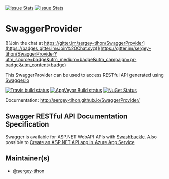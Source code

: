 [![Issue Stats](http://issuestats.com/github/sergey-tihon/SwaggerProvider/badge/issue)](http://issuestats.com/github/sergey-tihon/SwaggerProvider)
[![Issue Stats](http://issuestats.com/github/sergey-tihon/SwaggerProvider/badge/pr)](http://issuestats.com/github/sergey-tihon/SwaggerProvider)

# SwaggerProvider

[![Join the chat at https://gitter.im/sergey-tihon/SwaggerProvider](https://badges.gitter.im/Join%20Chat.svg)](https://gitter.im/sergey-tihon/SwaggerProvider?utm_source=badge&utm_medium=badge&utm_campaign=pr-badge&utm_content=badge)

This SwaggerProvider can be used to access RESTful API generated using [Swagger.io](http://swagger.io)

[![Travis build status](https://travis-ci.org/sergey-tihon/SwaggerProvider.svg)](https://travis-ci.org/sergey-tihon/SwaggerProvider)
[![AppVeyor Build status](https://ci.appveyor.com/api/projects/status/tcahkn4b1tayh39u?svg=true)](https://ci.appveyor.com/project/sergey-tihon/swaggerprovider)
[![NuGet Status](http://img.shields.io/nuget/v/SwaggerProvider.svg?style=flat)](https://www.nuget.org/packages/SwaggerProvider/)

Documentation: http://sergey-tihon.github.io/SwaggerProvider/

## Swagger RESTful API Documentation Specification

Swagger is available for ASP.NET WebAPI APIs with [Swashbuckle](https://github.com/domaindrivendev/Swashbuckle).
Also possible to [Create an ASP.NET API app in Azure App Service](https://azure.microsoft.com/en-us/documentation/articles/app-service-dotnet-create-api-app/)


## Maintainer(s)

- [@sergey-tihon](https://github.com/sergey-tihon)


